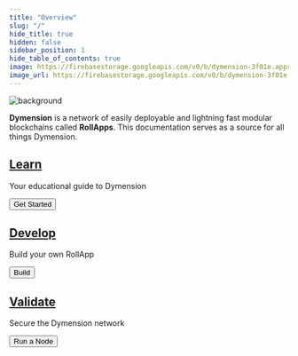 ```yaml
---
title: "Overview"
slug: "/"
hide_title: true
hidden: false
sidebar_position: 1
hide_table_of_contents: true
image: https://firebasestorage.googleapis.com/v0/b/dymension-3f01e.appspot.com/o/docs-preview.png?alt=media&token=5a0595df-f6f1-4a2f-8a74-9838c1db35c5
image_url: https://firebasestorage.googleapis.com/v0/b/dymension-3f01e.appspot.com/o/docs-preview.png?alt=media&token=5a0595df-f6f1-4a2f-8a74-9838c1db35c5
---
```


<div class="card image-card overlay-primary">
    <img class="background" loading="eager" src={require('@site/static/img/background.jpeg').default} alt="background" />
    <div class="card-body">
        <div class="card-body-overlay"></div>
        <p class="card-text"><b>Dymension</b> is a network of easily deployable and lightning fast modular blockchains called <b>RollApps</b>. This documentation serves as a source for all things Dymension.</p>
    </div>
</div>

<div class="row row-cols-1 row-cols-md-3 main-actions">
    <div class="col">
        <div class="card card-body">
            <a href="learn/eli5" class="card-link stretched-link"> 
                <h2 class="card-title">Learn</h2>
            </a>
            <p class="card-text">Your educational guide to Dymension</p>
            <div class="card-actions">
                <button class="action-button">Get Started</button>
            </div>
        </div>
    </div>
    <div class="col">
        <div class="card card-body">
            <a href="develop/get-started/setup" class="card-link stretched-link"> 
                <h2 class="card-title">Develop</h2>
            </a>
            <p class="card-text">Build your own RollApp</p>
            <div class="card-actions">
                <button class="action-button">Build</button>
            </div>
        </div>
    </div>
    <div class="col">
        <div class="card card-body">
            <a href="validate/dymension-hub/overview" class="card-link stretched-link"> 
                <h2 class="card-title">Validate</h2>
            </a>
            <p class="card-text">Secure the Dymension network</p>
            <div class="card-actions">
                <button class="action-button">Run a Node</button>
           </div>
        </div>
    </div>
</div>
